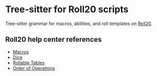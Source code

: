 # Tree-sitter for Roll20 scripts
Tree-sitter grammar for macros, abilities, and roll templates on [Roll20](https://roll20.net/).

## Roll20 help center references
- [Macros](https://help.roll20.net/hc/en-us/articles/360037256794-Macros)
- [Dice](https://help.roll20.net/hc/en-us/articles/360037773133-Dice-Reference)
- [Rollable Tables](https://help.roll20.net/hc/en-us/articles/360039178754-Collections#Collections-UsingyourRollableTable)
- [Order of Operations](https://help.roll20.net/hc/en-us/articles/360037773133-Dice-Reference#DiceReference-OrderofOperations)
